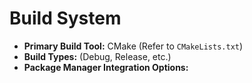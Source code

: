 # Build System

-   **Primary Build Tool:** CMake (Refer to `CMakeLists.txt`)
-   **Build Types:** (Debug, Release, etc.)
-   **Package Manager Integration Options:** 